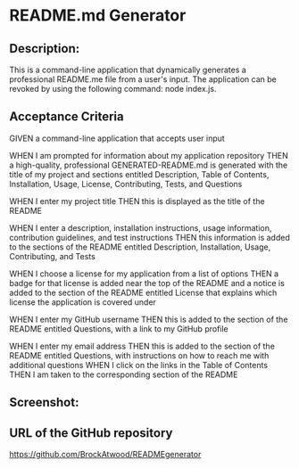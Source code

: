 # README.md Generator

## Description:

This is a command-line application that dynamically generates a professional README.me file from a user's input. The application can be revoked by using the following command: node index.js.

## Acceptance Criteria

GIVEN a command-line application that accepts user input

WHEN I am prompted for information about my application repository
THEN a high-quality, professional GENERATED-README.md is generated with the title of my project and sections entitled Description, Table of Contents, Installation, Usage, License, Contributing, Tests, and Questions

WHEN I enter my project title
THEN this is displayed as the title of the README

WHEN I enter a description, installation instructions, usage information, contribution guidelines, and test instructions
THEN this information is added to the sections of the README entitled Description, Installation, Usage, Contributing, and Tests

WHEN I choose a license for my application from a list of options
THEN a badge for that license is added near the top of the README and a notice is added to the section of the README entitled License that explains which license the application is covered under

WHEN I enter my GitHub username
THEN this is added to the section of the README entitled Questions, with a link to my GitHub profile

WHEN I enter my email address
THEN this is added to the section of the README entitled Questions, with instructions on how to reach me with additional questions WHEN I click on the links in the Table of Contents THEN I am taken to the corresponding section of the README

## Screenshot:

## URL of the GitHub repository

https://github.com/BrockAtwood/READMEgenerator
